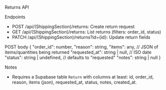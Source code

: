 Returns API

Endpoints
- POST /api/(ShippingSection)/returns: Create return request
- GET /api/(ShippingSection)/returns: List returns (filters: order_id, status)
- PATCH /api/(ShippingSection)/returns?id={id}: Update return fields

POST body
{
  "order_id": number,
  "reason": string,
  "items": any, // JSON of items/quantities being returned
  "requested_at": string | null, // ISO date
  "status": string | undefined, // defaults to "requested"
  "notes": string | null
}

Notes
- Requires a Supabase table `Return` with columns at least: id, order_id, reason, items (json), requested_at, status, notes, created_at.


